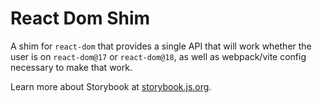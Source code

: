 # React Dom Shim

A shim for `react-dom` that provides a single API that will work whether the user is on `react-dom@17` or `react-dom@18`, as well as webpack/vite config necessary to make that work.

Learn more about Storybook at [storybook.js.org](https://storybook.js.org/?utm_source=readme).
